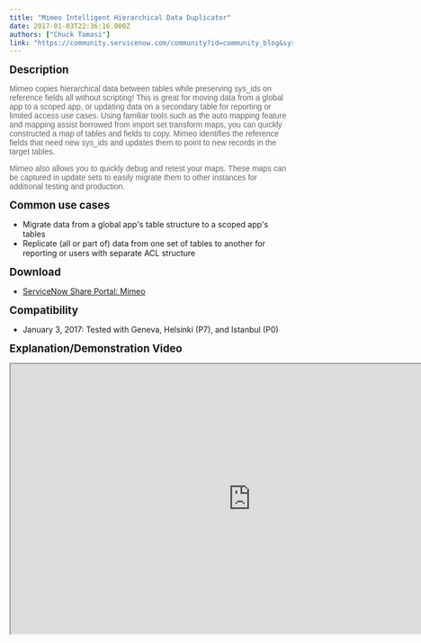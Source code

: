 ```yaml
---
title: "Mimeo Intelligent Hierarchical Data Duplicator"
date: 2017-01-03T22:36:16.000Z
authors: ["Chuck Tomasi"]
link: "https://community.servicenow.com/community?id=community_blog&sys_id=98ecaa65dbd0dbc01dcaf3231f9619d5"
---
```

<p><span style="font-size: 14pt;"><strong>Description</strong></span></p>
<p style="font-family: arial, sans-serif; color: #666666;">Mimeo copies hierarchical data between tables while preserving sys_ids on reference fields all without scripting! This is great for moving data from a global app to a scoped app, or updating data on a secondary table for reporting or limited access use cases. Using familiar tools such as the auto mapping feature and mapping assist borrowed from import set transform maps, you can quickly constructed a map of tables and fields to copy. Mimeo identifies the reference fields that need new sys_ids and updates them to point to new records in the target tables.</p>
<p style="font-family: arial, sans-serif; color: #666666;">Mimeo also allows you to quickly debug and retest your maps. These maps can be captured in update sets to easily migrate them to other instances for additional testing and production.</p>
<p><span style="font-size: 14pt;"><strong>Common use cases</strong></span></p>
<ul><li>Migrate data from a global app&#39;s table structure to a scoped app&#39;s tables</li><li>Replicate (all or part of) data from one set of tables to another for reporting or users with separate ACL structure</li></ul>
<p><span style="font-size: 14pt;"><strong>Download</strong></span></p>
<ul><li><a title="Download Mimeo" href="https://developer.servicenow.com/app.do#!/share/contents/6249193_mimeo_the_intelligent_hierarchical_data_duplicator?v&#61;1&amp;t&#61;PRODUCT_DETAILS" target="_blank" rel="nofollow">ServiceNow Share Portal: Mimeo</a></li></ul>
<p><span style="font-size: 14pt;"><strong>Compatibility</strong></span></p>
<ul><li>January 3, 2017: Tested with Geneva, Helsinki (P7), and Istanbul (P0)</li></ul>
<p><span style="font-size: 14pt;"><strong>Explanation/Demonstration Video</strong></span></p>
<center><iframe src="https://www.youtube.com/embed/XuSrZ_JqtuY" width="853" height="480"></iframe></center>
